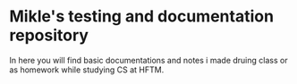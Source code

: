 # Mikle's testing and documentation repository

In here you will find basic documentations and notes i made druing class or as homework while studying CS at HFTM.
